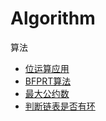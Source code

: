 # Algorithm
算法

* [位运算应用](https://github.com/islongfei/Blog/blob/master/data-structure/%E4%BD%8D%E8%BF%90%E7%AE%97%E8%A3%85%E9%80%BC.md)
* [BFPRT算法](https://blog.csdn.net/qq_37480159/article/details/76713801)
* [最大公约数](https://github.com/islongfei/Algorithm/blob/master/src/com/longfei/easy/GreatestCommonDivisor.java)
* [判断链表是否有环](https://github.com/islongfei/Algorithm/blob/master/src/com/longfei/easy/LinkedListIsCycle.java)
